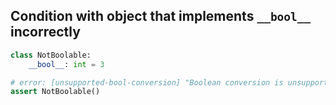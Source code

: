 ## Condition with object that implements `__bool__` incorrectly

```py
class NotBoolable:
    __bool__: int = 3

# error: [unsupported-bool-conversion] "Boolean conversion is unsupported for type `NotBoolable`; its `__bool__` method isn't callable"
assert NotBoolable()
```
